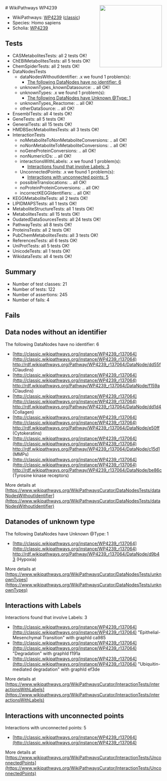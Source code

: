 <img style="float: right; width: 200px" src="https://upload.wikimedia.org/wikipedia/commons/thumb/8/83/Wplogo_with_text_500.png/640px-Wplogo_with_text_500.png" />
# WikiPathways WP4239

* WikiPathways: [WP4239](https://wikipathways.org/pathways/WP4239) ([classic](https://classic.wikipathways.org/instance/WP4239))
* Species: Homo sapiens
* Scholia: [WP4239](https://scholia.toolforge.org/wikipathways/WP4239)
## Tests
* CASMetabolitesTests: all 2 tests OK!
* ChEBIMetabolitesTests: all 5 tests OK!
* ChemSpiderTests: all 2 tests OK!
* DataNodesTests
    * dataNodesWithoutIdentifier: .x we found 1 problem(s):
        * [The following DataNodes have no identifier: 6](#d2d32fa5)
    * unknownTypes_knownDatasource: .. all OK!
    * unknownTypes: .x we found 1 problem(s):
        * [The following DataNodes have Unknown @Type: 1](#839973df)
    * unknownTypes_Reactome: .. all OK!
    * otherDataSource: .. all OK!
* EnsemblTests: all 4 tests OK!
* GeneTests: all 5 tests OK!
* GeneralTests: all 15 tests OK!
* HMDBSecMetabolitesTests: all 3 tests OK!
* InteractionTests
    * noMetaboliteToNonMetaboliteConversions: .. all OK!
    * noNonMetaboliteToMetaboliteConversions: .. all OK!
    * noGeneProteinConversions: .. all OK!
    * nonNumericIDs: .. all OK!
    * interactionsWithLabels: .x we found 1 problem(s):
        * [Interactions found that involve Labels: 3](#630d267a)
    * UnconnectedPoints: .x we found 1 problem(s):
        * [Interactions with unconnected points: 5](#35a61add)
    * possibleTranslocations: .. all OK!
    * noProteinProteinConversions: .. all OK!
    * incorrectKEGGIdentifiers: .. all OK!
* KEGGMetaboliteTests: all 2 tests OK!
* LIPIDMAPSTests: all 1 tests OK!
* MetaboliteStructureTests: all 1 tests OK!
* MetabolitesTests: all 15 tests OK!
* OudatedDataSourcesTests: all 24 tests OK!
* PathwayTests: all 8 tests OK!
* ProteinsTests: all 2 tests OK!
* PubChemMetabolitesTests: all 3 tests OK!
* ReferencesTests: all 6 tests OK!
* UniProtTests: all 5 tests OK!
* UnicodeTests: all 1 tests OK!
* WikidataTests: all 4 tests OK!


## Summary

* Number of test classes: 21
* Number of tests: 122
* Number of assertions: 245
* Number of fails: 4

## Fails

<a name="d2d32fa5" />

## Data nodes without an identifier

The following DataNodes have no identifier: 6

* [http://classic.wikipathways.org/instance/WP4239_r137064](http://classic.wikipathways.org/instance/WP4239_r137064) http://rdf.wikipathways.org/Pathway/WP4239_r137064/DataNode/dd55f (Claudins)
* [http://classic.wikipathways.org/instance/WP4239_r137064](http://classic.wikipathways.org/instance/WP4239_r137064) http://rdf.wikipathways.org/Pathway/WP4239_r137064/DataNode/f159a (Claudins)
* [http://classic.wikipathways.org/instance/WP4239_r137064](http://classic.wikipathways.org/instance/WP4239_r137064) http://rdf.wikipathways.org/Pathway/WP4239_r137064/DataNode/dd1d4 (Collagen)
* [http://classic.wikipathways.org/instance/WP4239_r137064](http://classic.wikipathways.org/instance/WP4239_r137064) http://rdf.wikipathways.org/Pathway/WP4239_r137064/DataNode/e50ff (Cytokeratins)
* [http://classic.wikipathways.org/instance/WP4239_r137064](http://classic.wikipathways.org/instance/WP4239_r137064) http://rdf.wikipathways.org/Pathway/WP4239_r137064/DataNode/c15d1 (MMPs)
* [http://classic.wikipathways.org/instance/WP4239_r137064](http://classic.wikipathways.org/instance/WP4239_r137064) http://rdf.wikipathways.org/Pathway/WP4239_r137064/DataNode/be86c (Tyrosine kinase 
receptors)


More details at [https://www.wikipathways.org/WikiPathwaysCurator/DataNodesTests/dataNodesWithoutIdentifier](https://www.wikipathways.org/WikiPathwaysCurator/DataNodesTests/dataNodesWithoutIdentifier)

<a name="839973df" />

## Datanodes of unknown type

The following DataNodes have Unknown @Type: 1

* [http://classic.wikipathways.org/instance/WP4239_r137064](http://classic.wikipathways.org/instance/WP4239_r137064) http://rdf.wikipathways.org/Pathway/WP4239_r137064/DataNode/d9b43 (Hypoxia)


More details at [https://www.wikipathways.org/WikiPathwaysCurator/DataNodesTests/unknownTypes](https://www.wikipathways.org/WikiPathwaysCurator/DataNodesTests/unknownTypes)

<a name="630d267a" />

## Interactions with Labels

Interactions found that involve Labels: 3

* [http://classic.wikipathways.org/instance/WP4239_r137064](http://classic.wikipathways.org/instance/WP4239_r137064) "Epithelial-Mesenchymal Transition" with graphId ca985
* [http://classic.wikipathways.org/instance/WP4239_r137064](http://classic.wikipathways.org/instance/WP4239_r137064) "Degradation" with graphId f191a
* [http://classic.wikipathways.org/instance/WP4239_r137064](http://classic.wikipathways.org/instance/WP4239_r137064) "Ubiquitin-mediated
degradation" with graphId ef3de


More details at [https://www.wikipathways.org/WikiPathwaysCurator/InteractionTests/interactionsWithLabels](https://www.wikipathways.org/WikiPathwaysCurator/InteractionTests/interactionsWithLabels)

<a name="35a61add" />

## Interactions with unconnected points

Interactions with unconnected points: 5

* [http://classic.wikipathways.org/instance/WP4239_r137064](http://classic.wikipathways.org/instance/WP4239_r137064)


More details at [https://www.wikipathways.org/WikiPathwaysCurator/InteractionTests/UnconnectedPoints](https://www.wikipathways.org/WikiPathwaysCurator/InteractionTests/UnconnectedPoints)

